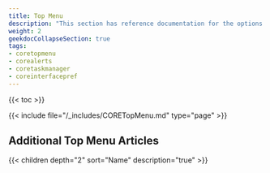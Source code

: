 ```yaml
---
title: Top Menu
description: "This section has reference documentation for the options panel that is at the top of the TrueNAS UI."
weight: 2
geekdocCollapseSection: true
tags:
- coretopmenu
- corealerts
- coretaskmanager
- coreinterfacepref
---
```


{{< toc >}}

{{< include file="/_includes/CORETopMenu.md" type="page" >}}

## Additional Top Menu Articles

{{< children depth="2" sort="Name" description="true" >}}

